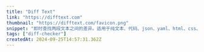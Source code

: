 ```yaml
---
title: "Diff Text"
link: "https://difftext.com"
thumbnail: "https://difftext.com/favicon.png"
snippet: "即时查找两段文本之间的差异。适用于纯文本、代码、json、yaml、html、css、markdown 等。"
tags: ["diff-checker"]
createdAt: 2024-09-25T14:57:31.362Z
---
```

